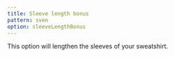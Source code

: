 ```yaml
---
title: Sleeve length bonus
pattern: sven
option: sleeveLengthBonus
---
```


This option will lengthen the sleeves of your sweatshirt.
